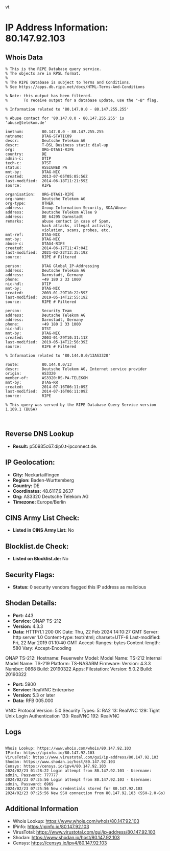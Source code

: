 vt
# IP Address Information: 80.147.92.103

## Whois Data
```
% This is the RIPE Database query service.
% The objects are in RPSL format.
%
% The RIPE Database is subject to Terms and Conditions.
% See https://apps.db.ripe.net/docs/HTML-Terms-And-Conditions

% Note: this output has been filtered.
%       To receive output for a database update, use the "-B" flag.

% Information related to '80.147.0.0 - 80.147.255.255'

% Abuse contact for '80.147.0.0 - 80.147.255.255' is 'abuse@telekom.de'

inetnum:        80.147.0.0 - 80.147.255.255
netname:        DTAG-STATIC09
descr:          Deutsche Telekom AG
descr:          T-DSL Business static dial-up
org:            ORG-DTAG1-RIPE
country:        DE
admin-c:        DTIP
tech-c:         DTST
status:         ASSIGNED PA
mnt-by:         DTAG-NIC
created:        2013-07-05T05:05:56Z
last-modified:  2014-06-18T11:21:59Z
source:         RIPE

organisation:   ORG-DTAG1-RIPE
org-name:       Deutsche Telekom AG
org-type:       OTHER
address:        Group Information Security, SDA/Abuse
address:        Deutsche Telekom Allee 9
address:        DE 64295 Darmstadt
remarks:        abuse contact in case of Spam,
                hack attacks, illegal activity,
                violation, scans, probes, etc.
mnt-ref:        DTAG-NIC
mnt-by:         DTAG-NIC
abuse-c:        DTAG4-RIPE
created:        2014-06-17T11:47:04Z
last-modified:  2021-02-22T13:35:19Z
source:         RIPE # Filtered

person:         DTAG Global IP-Addressing
address:        Deutsche Telekom AG
address:        Darmstadt, Germany
phone:          +49 180 2 33 1000
nic-hdl:        DTIP
mnt-by:         DTAG-NIC
created:        2003-01-29T10:22:59Z
last-modified:  2019-05-14T12:55:19Z
source:         RIPE # Filtered

person:         Security Team
address:        Deutsche Telekom AG
address:        Darmstadt, Germany
phone:          +49 180 2 33 1000
nic-hdl:        DTST
mnt-by:         DTAG-NIC
created:        2003-01-29T10:31:11Z
last-modified:  2019-05-14T12:56:39Z
source:         RIPE # Filtered

% Information related to '80.144.0.0/13AS3320'

route:          80.144.0.0/13
descr:          Deutsche Telekom AG, Internet service provider
origin:         AS3320
member-of:      AS3320:RS-PA-TELEKOM
mnt-by:         DTAG-RR
created:        2014-07-16T06:11:09Z
last-modified:  2014-07-16T06:11:09Z
source:         RIPE

% This query was served by the RIPE Database Query Service version 1.109.1 (BUSA)



```
## Reverse DNS Lookup
- **Result:** p50935c67.dip0.t-ipconnect.de.

## IP Geolocation:
- **City:** Neckartailfingen
- **Region:** Baden-Wurttemberg
- **Country:** DE
- **Coordinates:** 48.6117,9.2637
- **Org:** AS3320 Deutsche Telekom AG
- **Timezone:** Europe/Berlin

## CINS Army List Check:
- **Listed in CINS Army List:** 
No

## Blocklist.de Check:
- **Listed on Blocklist.de:** 
No

## Security Flags:
- **Status:** 0 security vendors flagged this IP address as malicious

## Shodan Details:
- **Port:** 443
- **Service:** QNAP TS-212
- **Version:** 4.3.3
- **Data:** HTTP/1.1 200 OK
Date: Thu, 22 Feb 2024 14:10:27 GMT
Server: http server 1.0
Content-type: text/html; charset=UTF-8
Last-modified: Fri, 22 Mar 2019 01:10:40 GMT
Accept-Ranges: bytes
Content-length: 580
Vary: Accept-Encoding


QNAP TS-212:
  Hostname: Feuerwehr
  Model:
    Model Name: TS-212
    Internal Model Name: TS-219
    Platform: TS-NASARM
  Firmware:
    Version: 4.3.3
    Number: 0868
    Build: 20190322
  Apps:
    Filestation:
      Version: 5.0.2
      Build: 20190322


- **Port:** 5900
- **Service:** RealVNC Enterprise
- **Version:** 5.3 or later
- **Data:** RFB 005.000

VNC:
  Protocol Version: 5.0
  Security Types:
    5: RA2
    13: RealVNC
    129: Tight Unix Login Authentication
    133: RealVNC
    192: RealVNC


## Logs
```

Whois Lookup: https://www.whois.com/whois/80.147.92.103
IPinfo: https://ipinfo.io/80.147.92.103
VirusTotal: https://www.virustotal.com/gui/ip-address/80.147.92.103
Shodan: https://www.shodan.io/host/80.147.92.103
Censys: https://censys.io/ipv4/80.147.92.103
2024/02/23 01:28:22 Login attempt from 80.147.92.103 - Username: admin, Password: 777777
2024/02/23 07:25:56 Login attempt from 80.147.92.103 - Username: admin, Password: 6969
2024/02/23 07:25:56 New credentials stored for 80.147.92.103
2024/02/23 07:25:56 New SSH connection from 80.147.92.103 (SSH-2.0-Go)

```
## Additional Information
- Whois Lookup: https://www.whois.com/whois/80.147.92.103
- IPinfo: https://ipinfo.io/80.147.92.103
- VirusTotal: https://www.virustotal.com/gui/ip-address/80.147.92.103
- Shodan: https://www.shodan.io/host/80.147.92.103
- Censys: https://censys.io/ipv4/80.147.92.103

